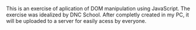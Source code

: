 This is an exercise of aplication of DOM manipulation using JavaScript. The exercise was idealized by DNC School.
After completly created in my PC, it will be uploaded to a server for easily acess by everyone.

